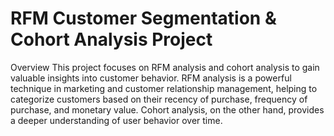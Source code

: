 # RFM Customer Segmentation & Cohort Analysis Project
Overview
This project focuses on RFM analysis and cohort analysis to gain valuable insights into customer behavior. RFM analysis is a powerful technique in marketing and customer relationship management, helping to categorize customers based on their recency of purchase, frequency of purchase, and monetary value. Cohort analysis, on the other hand, provides a deeper understanding of user behavior over time.
